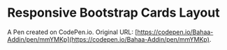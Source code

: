 # Responsive Bootstrap Cards Layout

A Pen created on CodePen.io. Original URL: [https://codepen.io/Bahaa-Addin/pen/mmYMKp](https://codepen.io/Bahaa-Addin/pen/mmYMKp).

